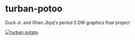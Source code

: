 # turban-potoo
Duck Jr. and Ghan Jbyq's period 5 DW graphics final project

[![turban potato](http://4.bp.blogspot.com/_6mUjpFnLdR0/TNXJkZK9IVI/AAAAAAAAADE/Mgc3ddbVs9Q/s1600/turban.jpg)](http://myloveaffairwithmrlay.blogspot.com/2010/11/breaking-news-potato-rabies-epidemic.html)
